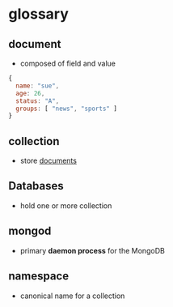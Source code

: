 # glossary

## document

- composed of field and value

```js
{
  name: "sue",
  age: 26,
  status: "A",
  groups: [ "news", "sports" ]
}
```

## collection

- store [documents](#document)

## Databases

- hold one or more collection

## mongod

- primary **daemon process** for the MongoDB

## namespace

- canonical name for a collection
